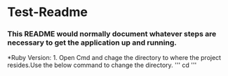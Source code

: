 # Test-Readme

### This README would normally document whatever steps are necessary to get the application up and running.

*Ruby Version:
              1. Open Cmd and chage the directory to where the project resides.Use the below command to change the directory.
              '''
              cd 
              '''
